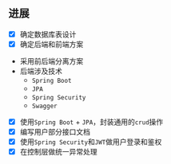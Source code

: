 ## 进展
- [x] 确定数据库表设计
- [x] 确定后端和前端方案
- 采用前后端分离方案
- 后端涉及技术
	- `Spring Boot`
	- `JPA`
	- `Spring Security`
	- `Swagger`
- [x] 使用`Spring Boot` + `JPA`，封装通用的`crud`操作
- [x] 编写用户部分接口文档
- [x] 使用`Spring Security`和`JWT`做用户登录和鉴权
- [x] 在控制层做统一异常处理 
<!--stackedit_data:
eyJoaXN0b3J5IjpbMTYzMTk5MDM5XX0=
-->